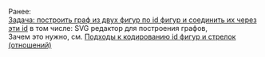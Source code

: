 Ранее:  
[Задача: построить граф из двух фигур по id фигур и соединить их через эти id](https://github.com/bpmbpm/SemanticBPM/blob/main/implementations/SVG/connector/README.md) в том числе: SVG редактор для построения графов,  
Зачем это нужно, см. [Подходы к кодированию id фигур и стрелок (отношений)](https://github.com/bpmbpm/SemanticBPM/blob/main/implementations/drawio/principles.md)
